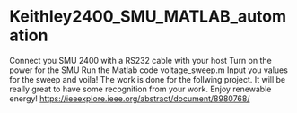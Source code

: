 # Keithley2400_SMU_MATLAB_automation
Connect you SMU 2400 with a RS232 cable with your host 
Turn on the power for the SMU
Run the Matlab code voltage_sweep.m
Input you values for the sweep and voila! 
The work is done for the follwing project. It will be really great to have some recognition from your work. Enjoy renewable energy!
https://ieeexplore.ieee.org/abstract/document/8980768/
